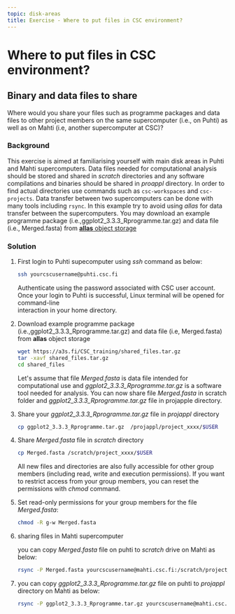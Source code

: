 ```yaml
---
topic: disk-areas
title: Exercise - Where to put files in CSC environment?
---
```


# Where to put files in CSC environment?

## Binary and data files to share

Where would you share your files such as programme packages and data files to other project members on the same supercomputer (i.e., on Puhti) as well as on Mahti (i.e, another supercomputer at CSC)?

###  Background

This exercise is aimed at familiarising yourself with main disk areas in Puhti and Mahti supercomputers. Data files needed for computational analysis should be stored and shared in *scratch* directories and any software compilations and binaries should be shared in *proappl* directory. In order to find actual directories use commands such as `csc-workspaces` and `csc-projects`. Data transfer between two supercomputers can be done with many tools including `rsync`. In this example try to avoid using *allas* for data transfer between the supercomputers. You may download an example programme package (i.e.,ggplot2_3.3.3_Rprogramme.tar.gz) and data file (i.e., Merged.fasta) from [**allas** object storage](https://a3s.fi/CSC_training/shared_files.tar.gz)

### Solution

1. First login to Puhti supecomputer using *ssh* command as below:
   ```bash
   ssh yourcscusername@puhti.csc.fi
   ```
    Authenticate using the password associated with CSC user account. Once your login to Puhti is successful, Linux terminal will be opened for command-line  
    interaction in your home directory. 

2. Download example programme package (i.e.,ggplot2_3.3.3_Rprogramme.tar.gz) and data file (i.e, Merged.fasta) from **allas** object storage
   ```bash
   wget https://a3s.fi/CSC_training/shared_files.tar.gz
   tar -xavf shared_files.tar.gz
   cd shared_files
   ```

   Let's assume that file *Merged.fasta* is data file intended for computational use and *ggplot2_3.3.3_Rprogramme.tar.gz* is a software tool needed for analysis. 
   You can now share file *Merged.fasta* in scratch folder and *ggplot2_3.3.3_Rprogramme.tar.gz* file in projapple directory.

3. Share your *ggplot2_3.3.3_Rprogramme.tar.gz* file in *projappl* directory

   ```bash
   cp ggplot2_3.3.3_Rprogramme.tar.gz  /projappl/project_xxxx/$USER
   
   ```
4. Share *Merged.fasta* file in *scratch* directory

   ```bash
   cp Merged.fasta /scratch/project_xxxx/$USER
   ```
    All new files and directories are also fully accessible for other group members (including read, write and execution permissions). If you want to restrict 
    access from your group members, you can reset the permissions with *chmod* command.

5. Set read-only permissions for your group members for the file *Merged.fasta*:

   ```bash
   chmod -R g-w Merged.fasta
   ```
5. sharing files in Mahti supercomputer

   you can copy *Merged.fasta* file on puhti to *scratch* drive on Mahti as below:

   ```bash
   rsync -P Merged.fasta yourcscusername@mahti.csc.fi:/scratch/project_xxxx/$USER
   ```
6. you can copy *ggplot2_3.3.3_Rprogramme.tar.gz* file on puhti to *projappl* directory on Mahti as below:

   ```bash
   rsync -P ggplot2_3.3.3_Rprogramme.tar.gz yourcscusername@mahti.csc.fi:/projappl/project_xxxx/$USER
   ```


